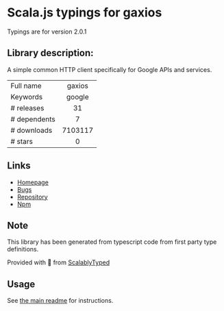 
# Scala.js typings for gaxios

Typings are for version 2.0.1

## Library description:
A simple common HTTP client specifically for Google APIs and services.

|                    |                 |
| ------------------ | :-------------: |
| Full name          | gaxios |
| Keywords           | google |
| # releases         | 31 |
| # dependents       | 7 |
| # downloads        | 7103117 |
| # stars            | 0 |

## Links
- [Homepage](https://github.com/JustinBeckwith/gaxios#readme)
- [Bugs](https://github.com/JustinBeckwith/gaxios/issues)
- [Repository](https://github.com/JustinBeckwith/gaxios)
- [Npm](https://www.npmjs.com/package/gaxios)
    


## Note
This library has been generated from typescript code from first party type definitions.

Provided with :purple_heart: from [ScalablyTyped](https://github.com/oyvindberg/ScalablyTyped)

## Usage
See [the main readme](../../readme.md) for instructions.


